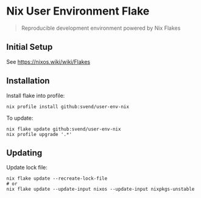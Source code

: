 # Nix User Environment Flake

> Reproducible development environment powered by Nix Flakes

## Initial Setup

See  https://nixos.wiki/wiki/Flakes

## Installation

Install flake into profile:

``` shell
nix profile install github:svend/user-env-nix
```

To update:

``` shell
nix flake update github:svend/user-env-nix
nix profile upgrade '.*'
```

## Updating

Update lock file:

``` shell
nix flake update --recreate-lock-file
# or
nix flake update --update-input nixos --update-input nixpkgs-unstable
```


